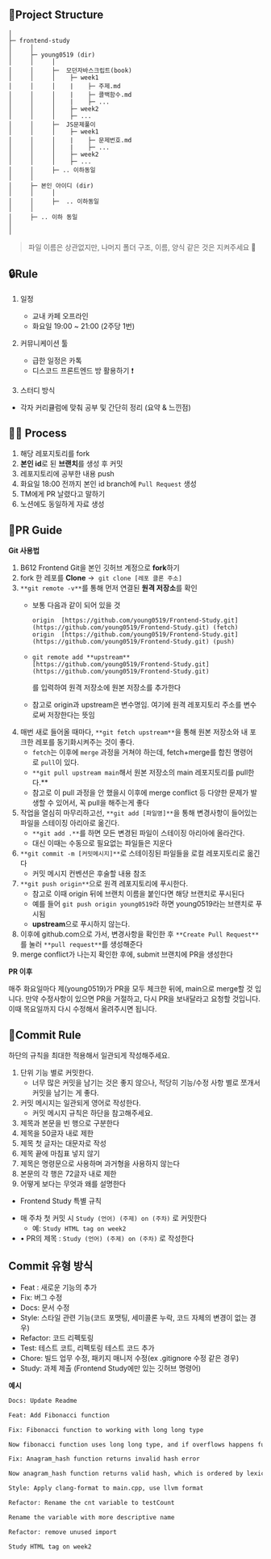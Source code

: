 ## 📁Project Structure

```
│
├─ frontend-study
│     │
│     ├─ young0519 (dir)
│     │     │
│     │     ├─  모던자바스크립트(book)
│     │     │    ├─ week1
│     │     │    |    ├─ 주제.md
│     │     │    |    ├─ 콜백함수.md
│     │     │    |    ├─ ...
│     │     │    ├─ week2
│     │     │    ├─ ...
│     │     ├─  JS문제풀이
│     │     │    ├─ week1
│     │     │    |    ├─ 문제번호.md
│     │     │    |    ├─ ...
│     │     │    ├─ week2
│     │     │    ├─ ...
│     │     ├─ .. 이하동일
│     │
│     ├─ 본인 아이디 (dir)
│     │     │
│     │     ├─  .. 이하동일
│     │
│     ├─ .. 이하 동일
│
│
```

> 파일 이름은 상관없지만, 나머지 폴더 구조, 이름, 양식 같은 것은 지켜주세요 🙏
> 

## 🔒Rule

1. 일정 
    - 교내 카페 오프라인
    - 화요일 19:00 ~ 21:00 (2주당 1번)
2. 커뮤니케이션 툴
    - 급한 일정은 카톡
    - 디스코드 프론트엔드 방 활용하기 ❗

3. 스터디 방식

- 각자 커리큘럼에 맞춰 공부 및 간단히 정리 (요약 & 느낀점)


## 👨‍💻 Process

1. 해당 레포지토리를 fork
2. **본인 id**로 된 **브랜치**를 생성 후 커밋
3. 레포지토리에 공부한 내용 push
4. 화요일 18:00 전까지 본인 id branch에 `Pull Request` 생성
5. TM에게 PR 날렸다고 말하기
6. 노션에도 동일하게 자료 생성

## 📄PR Guide

**Git 사용법**

1. B612 Frontend Git을 본인 깃허브 계정으로 **fork**하기
2. fork 한 레포를 **Clone**
→  `git clone [레포 클론 주소]`
3. `**git remote -v**`를 통해 먼저 연결된 **원격 저장소**를 확인
    - 보통 다음과 같이 되어 있을 것
        
        `origin  [https://github.com/young0519/Frontend-Study.git](https://github.com/young0519/Frontend-Study.git) (fetch)
        origin  [https://github.com/young0519/Frontend-Study.git](https://github.com/young0519/Frontend-Study.git) (push)`
        
    - `git remote add **upstream** [https://github.com/young0519/Frontend-Study.git](https://github.com/young0519/Frontend-Study.git)`
        
        를 입력하여 원격 저장소에 원본 저장소를 추가한다
        
    - 참고로 origin과 upstream은 변수명임. 여기에 원격 레포지토리 주소를 변수로써 저장한다는 뜻임
4. 매번 새로 들어올 때마다, `**git fetch upstream**`을 통해 원본 저장소와 내 포크한 레포를 동기화시켜주는 것이 좋다.
    - `fetch`는 이후에 `merge` 과정을 거쳐야 하는데, fetch+merge를 합친 명령어로 `pull`이 있다.
    - `**git pull upstream main`해서 원본 저장소의 main 레포지토리를 pull한다.**
    - 참고로 이 pull 과정을 안 했을시 이후에 merge conflict 등 다양한 문제가 발생할 수 있어서, 꼭 pull을 해주는게 좋다
5. 작업을 열심히 마무리하고선, `**git add [파일명]**`을 통해 변경사항이 들어있는 파일을 스테이징 아리아로 옮긴다.
    - `**git add .**`를 하면 모든 변경된 파일이 스테이징 아리아에 올라간다.
    - 대신 이때는 수동으로 필요없는 파일들은 지운다
6. `**git commit -m [커밋메시지]**`로 스테이징된 파일들을 로컬 레포지토리로 옮긴다
    - 커밋 메시지 컨벤션은 후술할 내용 참조
7. `**git push origin**`으로 원격 레포지토리에 푸시한다.
    - 참고로 이때 origin 뒤에 브랜치 이름을 붙인다면 해당 브랜치로 푸시된다
    - 예를 들어 `git push origin young0519`라 하면 young0519라는 브랜치로 푸시됨
    - **upstream**으로 푸시하지 않는다.
8. 이후에 github.com으로 가서, 변경사항을 확인한 후 `**Create Pull Request**`를 눌러 `**pull request**`를 생성해준다
9. merge conflict가 나는지 확인한 후에, submit 브랜치에 PR을 생성한다

**PR 이후**

매주 화요일마다 제(young0519)가 PR을 모두 체크한 뒤에, main으로 merge할 것 입니다. 만약 수정사항이 있으면 PR을 거절하고, 다시 PR을 보내달라고 요청할 것입니다. 이때 목요일까지 다시 수정해서 올려주시면 됩니다.

## 🔐Commit Rule

하단의 규칙을 최대한 적용해서 일관되게 작성해주세요.

1. 단위 기능 별로 커밋한다.
    - 너무 많은 커밋을 남기는 것은 좋지 않으나, 적당히 기능/수정 사항 별로 쪼개서 커밋을 남기는 게 좋다.
2. 커밋 메시지는 일관되게 영어로 작성한다.
    - 커밋 메시지 규칙은 하단을 참고해주세요.
3. 제목과 본문을 빈 행으로 구분한다
4. 제목을 50글자 내로 제한
5. 제목 첫 글자는 대문자로 작성
6. 제목 끝에 마침표 넣지 않기
7. 제목은 명령문으로 사용하며 과거형을 사용하지 않는다
8. 본문의 각 행은 72글자 내로 제한
9. 어떻게 보다는 무엇과 왜를 설명한다

+ Frontend Study 특별 규칙

- 매 주차 첫 커밋 시 `Study (언어) (주제) on (주차)` 로 커밋한다
    - 예: `Study HTML tag on week2`
- • PR의 제목 : `Study (언어) (주제) on (주차)` 로 작성한다

## **Commit 유형 방식**

- Feat : 새로운 기능의 추가
- Fix: 버그 수정
- Docs: 문서 수정
- Style: 스타일 관련 기능(코드 포맷팅, 세미콜론 누락, 코드 자체의 변경이 없는 경우)
- Refactor: 코드 리펙토링
- Test: 테스트 코트, 리펙토링 테스트 코드 추가
- Chore: 빌드 업무 수정, 패키지 매니저 수정(ex .gitignore 수정 같은 경우)
- Study: 과제 제출 (Frontend Study에만 있는 깃허브 명령어)

**예시**

```html
Docs: Update Readme
```

```html
Feat: Add Fibonacci function
```

```html
Fix: Fibonacci function to working with long long type

Now fibonacci function uses long long type, and if overflows happens function throws error
```

```html
Fix: Anagram_hash function returns invalid hash error

Now anagram_hash function returns valid hash, which is ordered by lexicographical order
```

```html
Style: Apply clang-format to main.cpp, use llvm format
```

```html
Refactor: Rename the cnt variable to testCount

Rename the variable with more descriptive name
```

```html
Refactor: remove unused import
```

```html
Study HTML tag on week2
```
